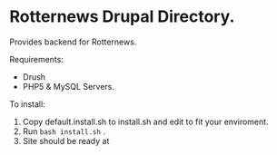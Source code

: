 # Rotternews Drupal Directory.
Provides backend for Rotternews.

Requirements:
* Drush
* PHP5 & MySQL Servers.

To install:
1. Copy default.install.sh to install.sh and edit to fit your enviroment.
2. Run ``bash install.sh`` .
3. Site should be ready at
